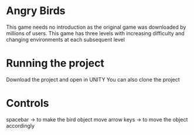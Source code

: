 # Angry Birds
This game needs no introduction as the original game was downloaded by millions of users. This game has three levels with increasing difficulty and changing environments at each subsequent level

# Running the project
Download the project and open in UNITY
You can also clone the project

# Controls
spacebar -> to make the bird object move
arrow keys -> to move the object accordingly




